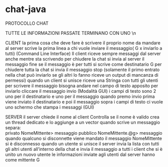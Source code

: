 # chat-java

PROTOCOLLO CHAT

TUTTE LE INFORMAZIONI PASSATE TERMINANO CON UNO \n

CLIENT
la prima cosa che deve fare è scrivere il proprio nome da mandare al server
scrive la prima linea a chi vuole inviare il messaggio( G x inviarlo a tutti) (Command Line Interface)
Il client riceve sempre messaggi dal server anche mentre sta scrivendo
per chiudere la chat si invia al server il messaggio fine
se il messaggio è per tutti si scrive come destinatario G
per chiudere tutta la chat si invia il messaggio stop (solamente il primo entrato nella chat può inviarlo se gli altri lo fanno riceve un output di mancanza di permessi)
quando un client si unisce riceve una Stringa con tutti gli utenti
per scrivere il messaggio bisogna andare nel campo di testo apposito per inviarlo cliccare il messaggio invio (Modalità GUI)
i campi di testo sono 2 uno per il destinatario e uno per il messaggio 
quando premo invio prima viene inviato il destinatario e poi il messaggio
sopra i campi di testo ci vuole uno schermo che stampa i messaggi (GUI)


SERVER
il server chiede il nome al client 
Controlla se il nome è valido
crea un thread dedicato e lo aggiunge a un vector 
quando scrive un messaggio separa:   
privato NomeMittente> messaggio
pubblico NomeMittente.@g> messaggio
quando qualcuno si disconnette viene mandato il messaggio NomeMittente si è disconnesso
quando un utente si unisce il server invia la lista con tutti gli altri utenti all’interno della chat e invia il messaggio a tutti i client che si è unito un nuovo utente
le informazioni inviate agli utenti dal server hanno come mittente G
